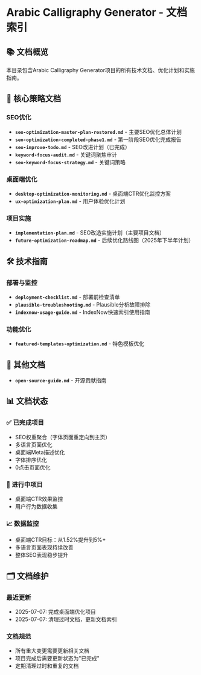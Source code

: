 # Arabic Calligraphy Generator - 文档索引

## 📚 文档概览

本目录包含Arabic Calligraphy Generator项目的所有技术文档、优化计划和实施指南。

## 🎯 核心策略文档

### SEO优化
- **`seo-optimization-master-plan-restored.md`** - 主要SEO优化总体计划
- **`seo-optimization-completed-phase1.md`** - 第一阶段SEO优化完成报告
- **`seo-improve-todo.md`** - SEO改进计划（已完成）
- **`keyword-focus-audit.md`** - 关键词聚焦审计
- **`seo-keyword-focus-strategy.md`** - 关键词策略

### 桌面端优化
- **`desktop-optimization-monitoring.md`** - 桌面端CTR优化监控方案
- **`ux-optimization-plan.md`** - 用户体验优化计划

### 项目实施
- **`implementation-plan.md`** - SEO改造实施计划（主要项目文档）
- **`future-optimization-roadmap.md`** - 后续优化路线图（2025年下半年计划）

## 🛠️ 技术指南

### 部署与监控
- **`deployment-checklist.md`** - 部署前检查清单
- **`plausible-troubleshooting.md`** - Plausible分析故障排除
- **`indexnow-usage-guide.md`** - IndexNow快速索引使用指南

### 功能优化
- **`featured-templates-optimization.md`** - 特色模板优化

## 📖 其他文档
- **`open-source-guide.md`** - 开源贡献指南

## 📊 文档状态

### ✅ 已完成项目
- SEO权重聚合（字体页面重定向到主页）
- 多语言页面优化
- 桌面端Meta描述优化
- 字体排序优化
- 0点击页面优化

### 🔄 进行中项目
- 桌面端CTR效果监控
- 用户行为数据收集

### 📈 数据监控
- 桌面端CTR目标：从1.52%提升到5%+
- 多语言页面表现持续改善
- 整体SEO表现稳步提升

## 🗂️ 文档维护

### 最近更新
- 2025-07-07: 完成桌面端优化项目
- 2025-07-07: 清理过时文档，更新文档索引

### 文档规范
- 所有重大变更需要更新相关文档
- 项目完成后需要更新状态为"已完成"
- 定期清理过时和重复的文档
